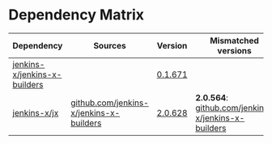 # Dependency Matrix

Dependency | Sources | Version | Mismatched versions
---------- | ------- | ------- | -------------------
[jenkins-x/jenkins-x-builders](https://github.com/jenkins-x/jenkins-x-builders.git) |  | [0.1.671]() | 
[jenkins-x/jx](https://github.com/jenkins-x/jx.git) | [github.com/jenkins-x/jenkins-x-builders](https://github.com/jenkins-x/jenkins-x-builders) | [2.0.628](https://github.com/jenkins-x/jx/releases/tag/v2.0.628) | **2.0.564**: [github.com/jenkins-x/jenkins-x-builders](https://github.com/jenkins-x/jenkins-x-builders)
